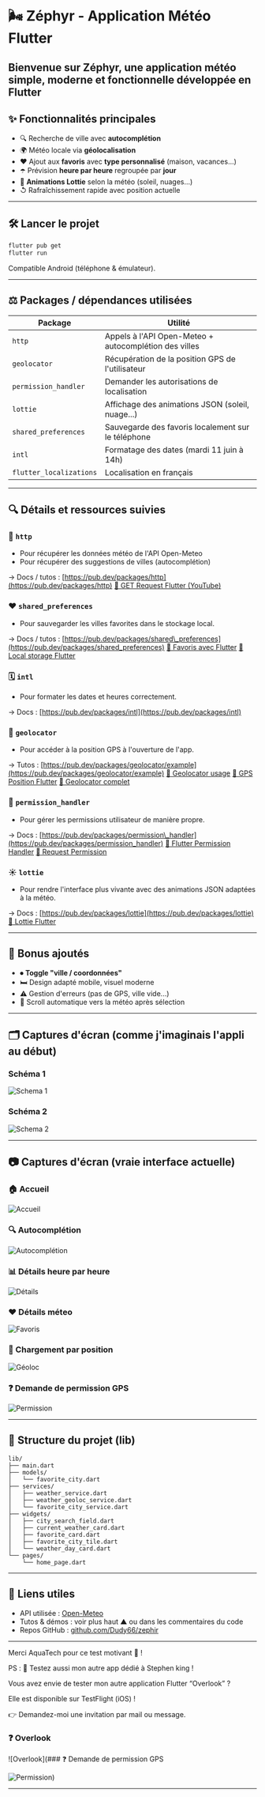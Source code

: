 # 🌬️ Zéphyr - Application Météo Flutter

Bienvenue sur **Zéphyr**, une application météo simple, moderne et fonctionnelle développée en **Flutter** 
---

## ✨ Fonctionnalités principales

* 🔍 Recherche de ville avec **autocomplétion**
* 🌍 Météo locale via **géolocalisation**
* ❤️ Ajout aux **favoris** avec **type personnalisé** (maison, vacances...)
* ☂️ Prévision **heure par heure** regroupée par **jour**
* 🌌 **Animations Lottie** selon la météo (soleil, nuages...)
* ↺ Rafraîchissement rapide avec position actuelle

---

## 🛠️ Lancer le projet

```bash
flutter pub get
flutter run
```

Compatible Android (téléphone & émulateur).

---

## ⚖️ Packages / dépendances utilisées

| Package                 | Utilité                                               |
| ----------------------- | ----------------------------------------------------- |
| `http`                  | Appels à l'API Open-Meteo + autocomplétion des villes |
| `geolocator`            | Récupération de la position GPS de l'utilisateur      |
| `permission_handler`    | Demander les autorisations de localisation            |
| `lottie`                | Affichage des animations JSON (soleil, nuage...)      |
| `shared_preferences`    | Sauvegarde des favoris localement sur le téléphone    |
| `intl`                  | Formatage des dates (mardi 11 juin à 14h)             |
| `flutter_localizations` | Localisation en français                              |

---

## 🔍 Détails et ressources suivies

### 🚀 `http`

* Pour récupérer les données météo de l'API Open-Meteo
* Pour récupérer des suggestions de villes (autocomplétion)

→ Docs / tutos :
[https://pub.dev/packages/http](https://pub.dev/packages/http)
[🎥 GET Request Flutter (YouTube)](https://www.youtube.com/watch?v=8Tu9Gjs3xcM)

### ❤️ `shared_preferences`

* Pour sauvegarder les villes favorites dans le stockage local.

→ Docs / tutos :
[https://pub.dev/packages/shared\_preferences](https://pub.dev/packages/shared_preferences)
[🎥 Favoris avec Flutter](https://www.youtube.com/watch?v=Ccd5fIrCDSY)
[🎥 Local storage Flutter](https://www.youtube.com/watch?v=O72HfMS19F0)

### 🗓 `intl`

* Pour formater les dates et heures correctement.

→ Docs :
[https://pub.dev/packages/intl](https://pub.dev/packages/intl)

### 📍 `geolocator`

* Pour accéder à la position GPS à l'ouverture de l'app.

→ Tutos :
[https://pub.dev/packages/geolocator/example](https://pub.dev/packages/geolocator/example)
[🎥 Geolocator usage](https://www.youtube.com/watch?v=bpKxAPm1Cig)
[🎥 GPS Position Flutter](https://www.youtube.com/watch?v=BkBQ5A0SQmM)
[🎥 Geolocator complet](https://www.youtube.com/watch?v=BKTGE2gy4Kw)

### 🔐 `permission_handler`

* Pour gérer les permissions utilisateur de manière propre.

→ Docs :
[https://pub.dev/packages/permission\_handler](https://pub.dev/packages/permission_handler)
[🎥 Flutter Permission Handler](https://www.youtube.com/watch?v=XJlMxUcO1K4)
[🎥 Request Permission](https://www.youtube.com/watch?v=N7APZJAsx_4)

### ☀️ `lottie`

* Pour rendre l'interface plus vivante avec des animations JSON adaptées à la météo.

→ Docs :
[https://pub.dev/packages/lottie](https://pub.dev/packages/lottie)
[🎥 Lottie Flutter](https://www.youtube.com/watch?v=FjqMIy803yQ)

---

## 🌟 Bonus ajoutés

* ⏺ **Toggle "ville / coordonnées"**
* 🛏️ Design adapté mobile, visuel moderne
* ⚠️ Gestion d'erreurs (pas de GPS, ville vide...)
* 🔄 Scroll automatique vers la météo après sélection

---

## 🗂️ Captures d'écran (comme j'imaginais l'appli au début)

### Schéma 1

![Schema 1](https://firebasestorage.googleapis.com/v0/b/overlookapp-b9e00.firebasestorage.app/o/projet%2Fschema_1.png?alt=media&token=54f933f2-b726-4d6d-ae76-60c5444588af)

### Schéma 2

![Schema 2](https://firebasestorage.googleapis.com/v0/b/overlookapp-b9e00.firebasestorage.app/o/projet%2Fschema_2.png?alt=media&token=4c4edf82-38b3-4c29-9fea-5140d39bdf34)

---

## 📷 Captures d'écran (vraie interface actuelle)

### 🏠 Accueil

![Accueil](https://firebasestorage.googleapis.com/v0/b/overlookapp-b9e00.firebasestorage.app/o/projet%2Facceuil.png?alt=media&token=ce214afc-9f82-4f61-ac72-38e92b764561)

### 🔍 Autocomplétion

![Autocomplétion](https://firebasestorage.googleapis.com/v0/b/overlookapp-b9e00.firebasestorage.app/o/projet%2FAuto%20completion.png?alt=media&token=d2d01d45-7677-42af-b560-c8fd9c04eec9)

### 📊 Détails heure par heure

![Détails](https://firebasestorage.googleapis.com/v0/b/overlookapp-b9e00.firebasestorage.app/o/projet%2FHeure%20par%20heure%20.png?alt=media&token=6915cea0-232e-444f-9308-6aed13d45193)

### ❤️ Détails méteo

![Favoris](https://firebasestorage.googleapis.com/v0/b/overlookapp-b9e00.firebasestorage.app/o/projet%2FCard%20details.png?alt=media&token=939ec10b-d9b0-47dd-a787-6839f1b1f149)

### 📍 Chargement par position

![Géoloc](https://firebasestorage.googleapis.com/v0/b/overlookapp-b9e00.firebasestorage.app/o/projet%2FChargement%20de%20la%20position.png?alt=media&token=2805b125-aa35-42ce-a810-930a35ee6f35)

### ❓ Demande de permission GPS

![Permission](https://firebasestorage.googleapis.com/v0/b/overlookapp-b9e00.firebasestorage.app/o/projet%2FDemande%20Geoloc.png?alt=media&token=84eb37d5-e82a-4451-9e81-8fa7bc78449d)

---

## 📁 Structure du projet (lib)

```
lib/
├── main.dart
├── models/
│   └── favorite_city.dart
├── services/
│   ├── weather_service.dart
│   ├── weather_geoloc_service.dart
│   └── favorite_city_service.dart
├── widgets/
│   ├── city_search_field.dart
│   ├── current_weather_card.dart
│   ├── favorite_card.dart
│   ├── favorite_city_tile.dart
│   └── weather_day_card.dart
└── pages/
    └── home_page.dart
```

---

## 📶 Liens utiles

* API utilisée : [Open-Meteo](https://open-meteo.com/)
* Tutos & démos : voir plus haut ▲ ou dans les commentaires du code
* Repos GitHub : [github.com/Dudy66/zephir](https://github.com/Dudy66/zephir)

---

Merci AquaTech pour ce test motivant 🙏 !

PS : 📱 Testez aussi mon autre app dédié à Stephen king !

Vous avez envie de tester mon autre application Flutter “Overlook” ?

Elle est disponible sur TestFlight (iOS) !

👉 Demandez-moi une invitation par mail ou message.

### ❓ Overlook

![Overlook](### ❓ Demande de permission GPS

![Permission](https://firebasestorage.googleapis.com/v0/b/overlookapp-b9e00.firebasestorage.app/o/projet%2FDemande%20Geoloc.png?alt=media&token=84eb37d5-e82a-4451-9e81-8fa7bc78449d))

---
